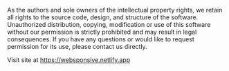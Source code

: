 As the authors and sole owners of the intellectual property rights, we retain all rights to the source code, design, and structure of the software. Unauthorized distribution, copying, modification or use of this software without our permission is strictly prohibited and may result in legal consequences. If you have any questions or would like to request permission for its use, please contact us directly.

Visit site at https://websponsive.netlify.app

